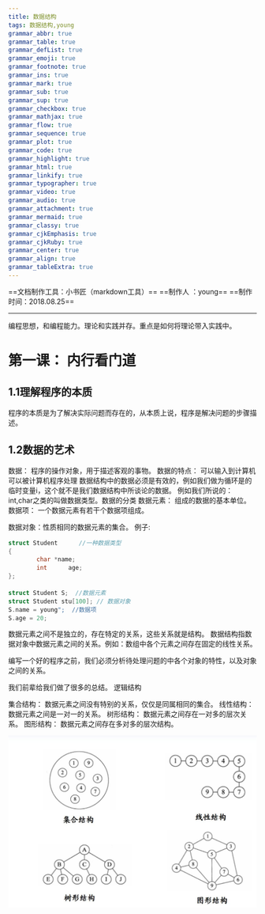 ```yaml
---
title: 数据结构
tags: 数据结构,young
grammar_abbr: true
grammar_table: true
grammar_defList: true
grammar_emoji: true
grammar_footnote: true
grammar_ins: true
grammar_mark: true
grammar_sub: true
grammar_sup: true
grammar_checkbox: true
grammar_mathjax: true
grammar_flow: true
grammar_sequence: true
grammar_plot: true
grammar_code: true
grammar_highlight: true
grammar_html: true
grammar_linkify: true
grammar_typographer: true
grammar_video: true
grammar_audio: true
grammar_attachment: true
grammar_mermaid: true
grammar_classy: true
grammar_cjkEmphasis: true
grammar_cjkRuby: true
grammar_center: true
grammar_align: true
grammar_tableExtra: true
---
```

==文档制作工具：小书匠（markdown工具）==
==制作人     ：young==
==制作时间：2018.08.25==


----------

编程思想，和编程能力。理论和实践并存。重点是如何将理论带入实践中。

# 第一课： 内行看门道

## 1.1理解程序的本质

程序的本质是为了解决实际问题而存在的，从本质上说，程序是解决问题的步骤描述。

## 1.2数据的艺术
数据： 程序的操作对象，用于描述客观的事物。
数据的特点：
可以输入到计算机
可以被计算机程序处理
数据结构中的数据必须是有效的，例如我们做为循环是的临时变量i，这个就不是我们数据结构中所谈论的数据。
例如我们所说的：int,char之类的叫做数据类型。数据的分类
数据元素： 组成的数据的基本单位。
	数据项： 一个数据元素有若干个数据项组成。

数据对象：性质相同的数据元素的集合。
例子:
``` cpp
struct Student      //一种数据类型
{
		char *name;
		int      age;
};

struct Student S;  //数据元素
struct Student stu[100]; // 数据对象
S.name = young";  //数据项
S.age = 20;
```
数据元素之间不是独立的，存在特定的关系，这些关系就是结构。
数据结构指数据对象中数据元素之间的关系。例如：数组中各个元素之间存在固定的线性关系。

编写一个好的程序之前，我们必须分析待处理问题的中各个对象的特性，以及对象之间的关系。

我们前辈给我们做了很多的总结。
逻辑结构

集合结构： 数据元素之间没有特别的关系，仅仅是同属相同的集合。
线性结构： 数据元素之间是一对一的关系。
树形结构： 数据元素之间存在一对多的层次关系。
图形结构： 数据元素之间存在多对多的层次结构。


![逻辑结构](./images/数据结构.jpg)
